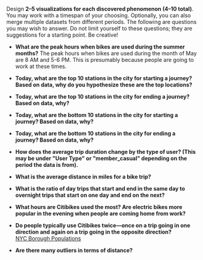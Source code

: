 Design **2–5 visualizations for each discovered phenomenon (4–10 total)**. You may work with a timespan of your choosing. Optionally, you can also merge multiple datasets from different periods.
The following are questions you may wish to answer. Do not limit yourself to these questions; they are suggestions for a starting point. Be creative!
*	**What are the peak hours when bikes are used during the summer months?**
The peak hours when bikes are used during the month of May are 8 AM and 5-6 PM. This is presumably because people are going to work at these times. 
*	**Today, what are the top 10 stations in the city for starting a journey? Based on data, why do you hypothesize these are the top locations?**
*	**Today, what are the top 10 stations in the city for ending a journey? Based on data, why?**
*	**Today, what are the bottom 10 stations in the city for starting a journey? Based on data, why?**
*	**Today, what are the bottom 10 stations in the city for ending a journey? Based on data, why?**
*	**How does the average trip duration change by the type of user? (This may be under "User Type" or "member_casual" depending on the period the data is from).**
*	**What is the average distance in miles for a bike trip?**

*	**What is the ratio of day trips that start and end in the same day to overnight trips that start on one day and end on the next?** 
*	**What hours are Citibikes used the most? Are electric bikes more popular in the evening when people are coming home from work?**
*	**Do people typically use Citibikes twice—once on a trip going in one direction and again on a trip going in the opposite direction?** \
[NYC Borough Populations](https://www.citypopulation.de/en/usa/newyorkcity/)
*	**Are there many outliers in terms of distance?** 
